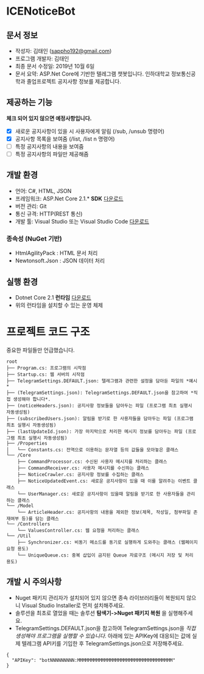 # ICENoticeBot

## 문서 정보
* 작성자: 김태인 (sappho192@gmail.com)
* 프로그램 개발자: 김태인
* 최종 문서 수정일: 2019년 10월 6일
* 문서 요약: ASP.Net Core에 기반한 텔레그램 챗봇입니다. 인하대학교 정보통신공학과 졸업프로젝트 공지사항 정보를 제공합니다.

## 제공하는 기능
**체크 되어 있지 않으면 예정사항입니다.**

- [x] 새로운 공지사항이 있을 시 사용자에게 알림 (/sub, /unsub 명령어)
- [x] 공지사항 목록을 보여줌 (/list, /list n 명령어)
- [ ] 특정 공지사항의 내용을 보여줌
- [ ] 특정 공지사항의 파일만 제공해줌

## 개발 환경
* 언어: C#, HTML, JSON
* 프레임워크: ASP.Net Core 2.1.* **SDK** [다운로드](https://dotnet.microsoft.com/download/dotnet-core/2.1)
* 버전 관리: Git
* 통신 규격: HTTP(REST 통신)
* 개발 툴: Visual Studio 또는 Visual Studio Code [다운로드](https://visualstudio.microsoft.com/ko/downloads/)

### 종속성 (NuGet 기반)
* HtmlAgilityPack : HTML 문서 처리
* Newtonsoft.Json : JSON 데이터 처리

## 실행 환경
* Dotnet Core 2.1 **런타임** [다운로드](https://dotnet.microsoft.com/download/dotnet-core/2.1)
* 위의 런타임을 설치할 수 있는 운영 체제

# 프로젝트 코드 구조
중요한 파일들만 언급했습니다.

```
root
├── Program.cs: 프로그램의 시작점
├── Startup.cs: 웹 서버의 시작점
├── TelegramSettings.DEFAULT.json: 텔레그램과 관련한 설정을 담아둔 파일의 *예시*
├── (TelegramSettings.json): TelegramSettings.DEFAULT.json을 참고하여 *직접 생성해야 합니다*.
├── (noticeHeaders.json): 공지사항 정보들을 담아두는 파일 (프로그램 최초 실행시 자동생성됨)
├── (subscribedUsers.json): 알림을 받기로 한 사용자들을 담아두는 파일 (프로그램 최초 실행시 자동생성됨)
├── (lastUpdateId.json): 가장 마지막으로 처리한 메시지 정보를 담아두는 파일 (프로그램 최초 실행시 자동생성됨)
├── /Properties
│   └── Constants.cs: 전역으로 이용하는 문자열 등의 값들을 모아놓은 클래스
└── /Core
    ├── CommandProcessor.cs: 수신된 사용자 메시지를 처리하는 클래스
    ├── CommandReceiver.cs: 사용자 메시지를 수신하는 클래스 
    ├── NoticeCrawler.cs: 공지사항 정보를 수집하는 클래스
    ├── NoticeUpdatedEvent.cs: 새로운 공지사항이 있을 때 이를 알려주는 이벤트 클래스
    └── UserManager.cs: 새로운 공지사항이 있을때 알림을 받기로 한 사용자들을 관리하는 클래스
└── /Model
    └── ArticleHeader.cs: 공지사항의 내용을 제외한 정보(제목, 작성일, 첨부파일 존재여부 등)를 담는 클래스
└── /Controllers
    └── ValuesController.cs: 웹 요청을 처리하는 클래스
└── /Util
    ├── Synchronizer.cs: 비동기 메소드를 동기로 실행하게 도와주는 클래스 (웹페이지 요청 용도)
    └── UniqueQueue.cs: 중복 삽입이 금지된 Queue 자료구조 (메시지 저장 및 처리 용도)
```


## 개발 시 주의사항
* Nuget 패키지 관리자가 설치되어 있지 않으면 종속 라이브러리들이 복원되지 않으니 Visual Studio Installer로 먼저 설치해주세요.
* 솔루션을 최초로 열었을 때는 솔루션 **탐색기->Nuget 패키지 복원** 을 실행해주세요.
* TelegramSettings.DEFAULT.json을 참고하여 TelegramSettings.json을 *직접 생성해야 프로그램을 실행할 수 있습니다*.
아래에 있는 APIKey에 대응되는 값에 실제 텔레그램 API키를 기입한 후 TelegramSettings.json으로 저장해주세요.
```
{
  "APIKey": "botNNNNNNNNN:MMMMMMMMMMMMMMMMMMMMMMMMMMMMMMMMMMM"
}
```
